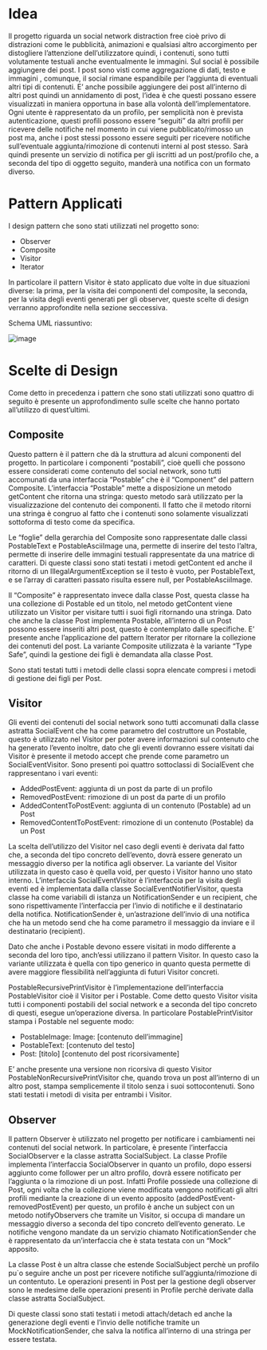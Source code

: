 # Idea
Il progetto riguarda un social network distraction free cioè privo di distrazioni come
le pubblicità, animazioni e qualsiasi altro accorgimento per distogliere l’attenzione dell’utilizzatore quindi, i contenuti, sono tutti volutamente testuali anche eventualmente le immagini. Sul social è possibile aggiungere dei post. I post sono visti come aggregazione di dati, testo e immagini , comunque, il social rimane espandibile per l’aggiunta di eventuali altri tipi di contenuti. E’ anche possibile aggiungere dei post all’interno di altri post quindi un annidamento di post, l’idea è che questi possano essere visualizzati in maniera opportuna in base alla volontà dell’implementatore.
Ogni utente è rappresentato da un profilo, per semplicità non è prevista autenticazione, questi profili possono essere “seguiti” da altri profili per ricevere delle notifiche nel momento in cui viene pubblicato/rimosso un post ma, anche i post stessi possono essere seguiti per ricevere notifiche sull’eventuale aggiunta/rimozione di contenuti interni al post stesso. Sarà quindi presente un servizio di notifica per gli iscritti ad
un post/profilo che, a seconda del tipo di oggetto seguito, manderà una notifica con un formato diverso.
# Pattern Applicati
I design pattern che sono stati utilizzati nel progetto sono:
- Observer
- Composite
- Visitor
- Iterator
  
In particolare il pattern Visitor è stato applicato due volte in due situazioni diverse: la prima, per la visita dei componenti del composite, la seconda, per la visita degli eventi generati per gli observer, queste scelte di design verranno approfondite nella sezione seccessiva.

Schema UML riassuntivo:

![image](https://github.com/guglielmobartelloni/Java-Advanced-Design-Pattern-Project/assets/18078381/b3ccce42-333f-4f32-86c3-d482bb28ae9a)

# Scelte di Design
Come detto in precedenza i pattern che sono stati utilizzati sono quattro di seguito è presente un approfondimento sulle scelte che hanno portato all’utilizzo di quest’ultimi.

## Composite

Questo pattern è il pattern che dà la struttura ad alcuni componenti del progetto. In particolare i componenti “postabili”, cioè quelli che possono essere considerati come contenuto del social network, sono tutti accomunati da una interfaccia “Postable” che è il “Component” del pattern Composite. L’interfaccia “Postable” mette a disposizione un metodo getContent che ritorna una stringa: questo metodo sarà utilizzato per la visualizzazione del contenuto dei componenti. Il fatto che il metodo ritorni una stringa è congruo al fatto che i contenuti sono solamente visualizzati sottoforma di testo come da specifica.

Le “foglie” della gerarchia del Composite sono rappresentate dalle classi PostableText e PostableAsciiImage una, permette di inserire del testo l’altra, permette di inserire delle immagini testuali rappresentate da una matrice di caratteri. Di queste classi sono stati testati i metodi getContent ed anche il ritorno di un IllegalArgumentException se il testo è vuoto, per PostableText, e se l’array di caratteri passato risulta essere null, per PostableAsciiImage.

Il “Composite” è rappresentato invece dalla classe Post, questa classe ha una collezione di Postable ed un titolo, nel metodo getContent viene utilizzato un Visitor per visitare tutti i suoi figli ritornando una stringa. Dato che anche la classe Post implementa Postable, all’interno di un Post possono essere inseriti altri post, questo è contemplato dalle specifiche. E’ presente anche l’applicazione del pattern Iterator per ritornare la collezione dei contenuti del post. La variante Composite utilizzata è la variante “Type Safe”, quindi la gestione dei figli è demandata alla classe Post.

Sono stati testati tutti i metodi delle classi sopra elencate compresi i metodi di gestione dei figli per Post.

## Visitor

Gli eventi dei contenuti del social network sono tutti accomunati dalla classe astratta SocialEvent che ha come parametro del costruttore un Postable, questo è utilizzato nel Visitor per poter avere informazioni sul contenuto che ha generato l’evento inoltre, dato che gli eventi dovranno essere visitati dai Visitor è presente il metodo accept che prende come parametro un SocialEventVisitor. Sono presenti poi quattro sottoclassi di SocialEvent che rappresentano i vari eventi:
- AddedPostEvent: aggiunta di un post da parte di un profilo
- RemovedPostEvent: rimozione di un post da parte di un profilo
- AddedContentToPostEvent: aggiunta di un contenuto (Postable) ad un Post
- RemovedContentToPostEvent: rimozione di un contenuto (Postable) da un Post


La scelta dell’utilizzo del Visitor nel caso degli eventi è derivata dal fatto che, a seconda del tipo concreto dell’evento, dovrà essere generato un messaggio diverso per la notifica agli observer. La variante del Visitor utilizzata in questo caso è quella void, per questo i Visitor hanno uno stato interno. L’interfaccia SocialEventVisitor è l’interfaccia per la visita degli eventi ed è implementata dalla classe SocialEventNotifierVisitor, questa classe ha come variabili di istanza un NotificationSender e un recipient, che sono rispettivamente l’interfaccia per l’invio di notifiche e il destinatario della notifica. NotificationSender è, un’astrazione dell’invio di una notifica che ha un metodo send che ha come parametro il messaggio da inviare e il destinatario (recipient).

Dato che anche i Postable devono essere visitati in modo differente a seconda del loro tipo, anch’essi utilizzano il pattern Visitor. In questo caso la variante utilizzata è quella con tipo generico in quanto questa permette di avere maggiore flessibilità nell’aggiunta di futuri Visitor concreti.

PostableRecursivePrintVisitor è l’implementazione dell’interfaccia PostableVisitor cioè il Visitor per i Postable. Come detto questo Visitor visita tutti i componenti postabili del social network e a seconda del tipo concreto di questi, esegue un’operazione diversa. In particolare PostablePrintVisitor stampa i Postable nel seguente modo:
- PostableImage: Image: [contenuto dell’immagine]
- PostableText: [contenuto del testo]
- Post: [titolo] [contenuto del post ricorsivamente]
  
E’ anche presente una versione non ricorsiva di questo Visitor PostableNonRecursivePrintVisitor che, quando trova un post all’interno di un altro post, stampa semplicemente il titolo
senza i suoi sottocontenuti. Sono stati testati i metodi di visita per entrambi i Visitor.

## Observer

Il pattern Observer è utilizzato nel progetto per notificare i cambiamenti nei contenuti del social network. In particolare, è presente l’interfaccia SocialObserver e la classe astratta SocialSubject. La classe Profile implementa l’interfaccia SocialObserver in quanto un profilo, dopo essersi aggiunto come follower per un altro profilo, dovrà essere notificato per l’aggiunta o la rimozione di un post. Infatti Profile possiede una collezione di Post, ogni volta che la collezione viene modificata vengono notificati gli altri profili mediante la creazione di un evento apposito (addedPostEvent-removedPostEvent) per questo, un profilo è anche un subject con un metodo notifyObservers che tramite un Visitor, si occupa di mandare un messaggio diverso a seconda del tipo concreto dell’evento generato. Le notifiche vengono mandate da un servizio chiamato NotificationSender che è rappresentato da un’interfaccia che è stata testata con un “Mock” apposito.

La classe Post è un altra classe che estende SocialSubject perchè un profilo pu`o seguire anche un post per ricevere notifiche sull’aggiunta/rimozione di un contentuto. Le operazioni presenti in Post per la gestione degli observer sono le medesime delle operazioni presenti in Profile perchè derivate dalla classe astratta SocialSubject.

Di queste classi sono stati testati i metodi attach/detach ed anche la generazione degli eventi e l’invio delle notifiche tramite un MockNotificationSender, che salva la notifica all’interno di una stringa per essere testata.
